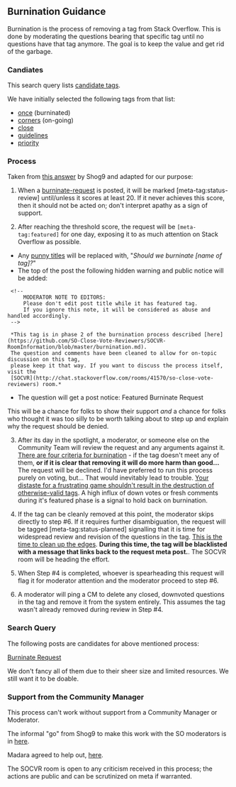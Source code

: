 ## Burnination Guidance

Burnination is the process of removing a tag from Stack Overflow. This is done by moderating the questions bearing that specific tag 
until no questions have that tag anymore. The goal is to keep the value and get rid of the garbage.

### Candiates

This search query lists [candidate tags](http://meta.stackoverflow.com/search?tab=votes&pagesize=50&q=%5bburninate-request%5d%20closed%3ano%20-%5bstatus-*%5d%20hasaccepted%3ano).

We have initially selected the following tags from that list:

 - [once](http://meta.stackoverflow.com/questions/258571/burninate-once) (burninated)
 - [corners](http://meta.stackoverflow.com/questions/295233/should-we-throw-corners-in-the-corner) (on-going)
 - [close](http://meta.stackoverflow.com/questions/308117/lets-close-close-249-qs)
 - [guidelines](http://meta.stackoverflow.com/questions/298984/we-dont-need-guidelines)
 - [priority](http://meta.stackoverflow.com/questions/285084/burninate-priority)

### Process

Taken from [this answer](http://meta.stackoverflow.com/a/307124/578411) by Shog9 and adapted for our purpose:

1. When a [burninate-request](http://meta.stackoverflow.com/questions/tagged/burninate-request) is posted, it will be marked [meta-tag:status-review] until/unless it scores at least 20. 
If it never achieves this score, then it should not be acted on; don't interpret apathy as a sign of support.

2. After reaching the threshold score, the request will be `[meta-tag:featured]` for one day, 
exposing it to as much attention on Stack Overflow as possible.   
 - Any [punny titles](	http://meta.stackoverflow.com/questions/295583/why-do-people-have-a-little-pun-with-their-retag-and-burninate-requests) will be replaced with, "*Should we burninate [name of tag]?*"
 - The top of the post the following hidden warning and public notice will be added:
 ``` 
  <!--
      MODERATOR NOTE TO EDITORS:
      Please don't edit post title while it has featured tag.
      If you ignore this note, it will be considered as abuse and handled accordingly.
  --> 
  
  *This tag is in phase 2 of the burnination process described [here](https://github.com/SO-Close-Vote-Reviewers/SOCVR-RoomInformation/blob/master/burnination.md). 
  The question and comments have been cleaned to allow for on-topic discussion on this tag, 
  please keep it that way. If you want to discuss the process itself, visit the
  [SOCVR](http://chat.stackoverflow.com/rooms/41570/so-close-vote-reviewers) room.*
 ```
 - The question will get a post notice: Featured Burninate Request

 This will be a chance for folks to show their support *and* a chance for folks who thought it was too silly to be worth 
talking about to step up and explain why the request should be denied. 

3. After its day in the spotlight, a moderator, or someone else on the Community Team 
will review the request and any arguments against it. 
[There are four criteria for burnination](http://meta.stackexchange.com/questions/239190/when-to-burninate/239191#239191) - if the tag doesn't meet any of them, **or if it is clear that removing it will do more harm than good...** The request will be declined. I'd have preferred to run this process purely on voting, but... That would inevitably lead to trouble. [Your distaste for a frustrating game shouldn't result in the destruction of otherwise-valid tags](http://meta.stackoverflow.com/questions/273079/we-have-a-flappy-bird-clone-tag-really). 
A high influx of down votes or fresh comments during it's featured phase is a signal to hold back on burnination.

4. If the tag can be cleanly removed at this point, the moderator skips directly to step #6. 
If it requires further disambiguation, the request will be tagged [meta-tag:status-planned] signalling that it is 
time for widespread review and revision of the questions in the tag. 
[This is the time to clean up the edges](http://meta.stackexchange.com/questions/239190/when-to-burninate/239191#239191). 
**During this time, the tag will be blacklisted with a message that links back to the request meta post.**. 
The SOCVR room will be heading the effort. 

5. When Step #4 is completed, whoever is spearheading this request will flag it for moderator attention and the moderator proceed to step #6.

6. A moderator will ping a CM to delete any closed, downvoted questions in the tag and remove it from the system entirely. 
This assumes the tag wasn't already removed during review in Step #4.

### Search Query

The following posts are candidates for above mentioned process:

[Burninate Request](http://meta.stackoverflow.com/search?tab=votes&q=%5bburninate-request%5d%20closed%3ano%20answers%3a0%20-%5bstatus-*%5d)

We don't fancy all of them due to their sheer size and limited resources. We still want it to be doable.

### Support from the Community Manager

This process can't work without support from a Community Manager or Moderator.

The informal "go" from Shog9 to make this work with the SO moderators is in [here](http://chat.meta.stackexchange.com/transcript/message/4541030#4541030).

Madara agreed to help out, [here](http://chat.stackoverflow.com/transcript/message/28601178#28601178).

The SOCVR room is open to any criticism received in this process; the actions are public and can be scrutinized on meta if warranted.

